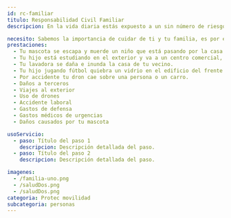 ```yaml
---
id: rc-familiar
titulo: Responsabilidad Civil Familiar
descripcion: En la vida diaria estás expuesto a un sin número de riesgos que no pu​edes evitar, si en alguno de ellos tú o tu familia ocasionan daños a terceras personas, puedes ver afectado tu patrimonio y tranquilidad, pues es necesario indemnizar a la persona involucrada, ya sea por un daño físico o moral, a una propiedad u objeto.​ ​El Seguro de Responsabilidad Civil Familiar, fue creado pensando en ti y en tu familia, para protegerte en situaciones cotidianas y ofrecerte un r​espaldo de defensa judicial y gastos médicos de urgencia para situaciones en las que más lo necesites.

necesito: Sabemos la importancia de cuidar de ti y tu familia, es por ello que, te brindamos las mejores opciones que te permitirán disfrutar de los momentos más especiales de tu vida con tranquilidad.
prestaciones: 
  - Tu mascota se escapa y muerde un niño que está pasando por la casa. 
  - Tu hijo está estudiando en el exterior y va a un centro comercial, por accidente tropieza con una estantería y daña los productos. 
  - Tu lavadora se daña e inunda la casa de tu vecino. 
  - Tu hijo jugando fútbol quiebra un vidrio en el edificio del frente. 
  - Por accidente tu dron cae sobre una persona o un carro. ​​​
  - Daños a terceros
  - Viajes al exterior
  - Uso de drones
  - Accidente laboral
  - Gastos de defensa
  - Gastos médicos de urgencias 
  - Daños causados por tu ma​scota

usoServicio:
  - paso: Título del paso 1
    descripcion: Descripción detallada del paso.
  - paso: Título del paso 2
    descripcion: Descripción detallada del paso.

imagenes:
  - /familia-uno.png
  - /saludDos.png
  - /saludDos.png
categoria: Protec movilidad
subcategoria: personas
---
```

